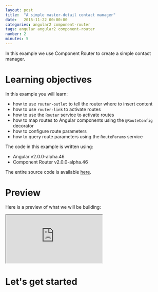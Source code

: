 ```yaml
---
layout: post
title:  "A simple master-detail contact manager"
date:   2015-11-22 00:00:00
categories: angular2 component-router
tags: angular angular2 component-router
number: 2
minutes: 5
---
```


In this example we use Component Router to create a simple contact manager.

# Learning objectives

In this example you will learn:

- how to use `router-outlet` to tell the router where to insert content
- how to use `router-link` to activate routes
- how to use the `Router` service to activate routes
- how to map routes to Angular components using the `@RouteConfig` decorator
- how to configure route parameters
- how to query route parameters using the `RouteParams` service

The code in this example is written using:

- Angular v2.0.0-alpha.46
- Component Router v2.0.0-alpha.46

The entire source code is available [here](http://plnkr.co/edit/sWa7LpRO15YvKDu9OzW0?p=preview).

# Preview

Here is a preview of what we will be building:

<iframe class="rbe-iframe--plunk" src="http://plnkr.co/edit/sWa7LpRO15YvKDu9OzW0?p=preview"></iframe>

# Let's get started